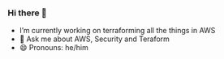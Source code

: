 ### Hi there 👋

-  I’m currently working on terraforming all the things in AWS
- 💬 Ask me about AWS, Security and Teraform
- 😄 Pronouns: he/him



